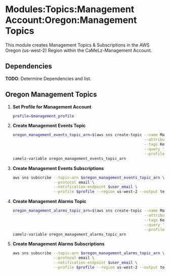 # Modules:Topics:Management Account:Oregon:Management Topics

This module creates Management Topics & Subscriptions in the AWS Oregon (us-west-2) Region within the
CaMeLz-Management Account.

## Dependencies

**TODO**: Determine Dependencies and list.

## Oregon Management Topics

1. **Set Profile for Management Account**

    ```bash
    profile=$management_profile
    ```

1. **Create Management Events Topic**

    ```bash
    oregon_management_events_topic_arn=$(aws sns create-topic --name Management-Events \
                                                              --attributes "DisplayName=CMLM Events" \
                                                              --tags Key=Name,Value=Management-Events-Topic Key=Company,Value=CaMeLz Key=Environment,Value=Management \
                                                              --query 'TopicArn' \
                                                              --profile $profile --region us-west-2 --output text)
    camelz-variable oregon_management_events_topic_arn
    ```

1. **Create Management Events Subscriptions**

    ```bash
    aws sns subscribe --topic-arn $oregon_management_events_topic_arn \
                      --protocol email \
                      --notification-endpoint $user_email \
                      --profile $profile --region us-west-2 --output text
    ```

1. **Create Management Alarms Topic**

    ```bash
    oregon_management_alarms_topic_arn=$(aws sns create-topic --name Management-Alarms \
                                                              --attributes "DisplayName=CMLM Alarms" \
                                                              --tags Key=Name,Value=Management-Alarms-Topic Key=Company,Value=CaMeLz Key=Environment,Value=Management \
                                                              --query 'TopicArn' \
                                                              --profile $profile --region us-west-2 --output text)
    camelz-variable oregon_management_alarms_topic_arn
    ```

1. **Create Management Alarms Subscriptions**

    ```bash
    aws sns subscribe --topic-arn $oregon_management_alarms_topic_arn \
                      --protocol email \
                      --notification-endpoint $user_email \
                      --profile $profile --region us-west-2 --output text
    ```
